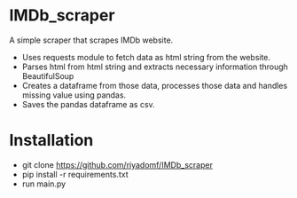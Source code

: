 # IMDb_scraper
A simple scraper that scrapes IMDb website.
* Uses requests module to fetch data as html string from the website.
* Parses html from html string and extracts necessary information through BeautifulSoup
* Creates a dataframe from those data, processes those data and handles missing value using pandas.
* Saves the pandas dataframe as csv.

# Installation
* git clone https://github.com/riyadomf/IMDb_scraper
* pip install -r requirements.txt
* run main.py

